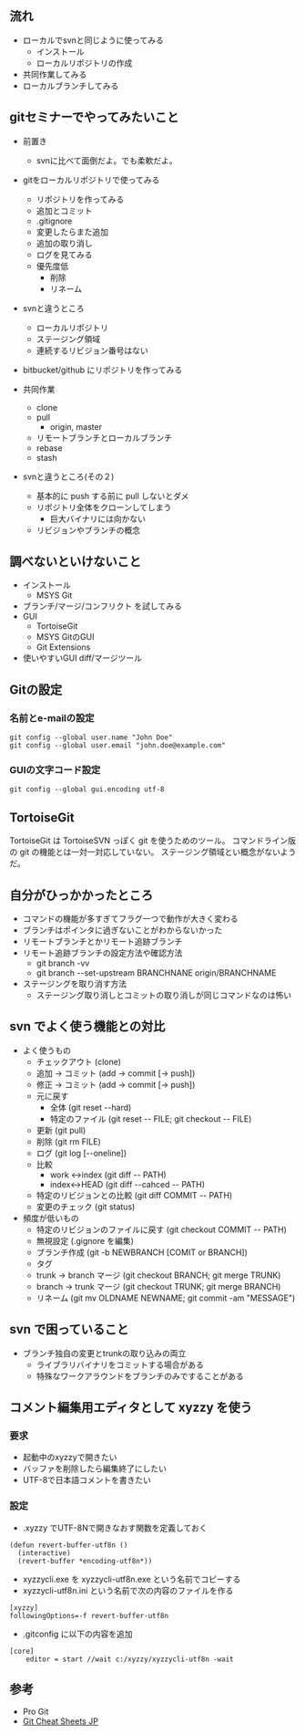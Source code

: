 ## 流れ

* ローカルでsvnと同じように使ってみる
    * インストール
    * ローカルリポジトリの作成
* 共同作業してみる
* ローカルブランチしてみる

## gitセミナーでやってみたいこと

* 前置き
    * svnに比べて面倒だよ。でも柔軟だよ。
* gitをローカルリポジトリで使ってみる
    * リポジトリを作ってみる
    * 追加とコミット
    * .gitignore
    * 変更したらまた追加
    * 追加の取り消し
    * ログを見てみる
    * 優先度低
        * 削除
        * リネーム
* svnと違うところ
    * ローカルリポジトリ
    * ステージング領域
    * 連続するリビジョン番号はない
* bitbucket/github にリポジトリを作ってみる
* 共同作業
    * clone
    * pull
        * origin, master
    * リモートブランチとローカルブランチ
    * rebase
    * stash

* svnと違うところ(その２)
    * 基本的に push する前に pull しないとダメ
    * リポジトリ全体をクローンしてしまう
        * 巨大バイナリには向かない
    * リビジョンやブランチの概念

## 調べないといけないこと

* インストール
    * MSYS Git
* ブランチ/マージ/コンフリクト を試してみる
* GUI
    * TortoiseGit
    * MSYS GitのGUI
    * Git Extensions
* 使いやすいGUI diff/マージツール

## Gitの設定

### 名前とe-mailの設定

    git config --global user.name "John Doe"
    git config --global user.email "john.doe@example.com"   

### GUIの文字コード設定

    git config --global gui.encoding utf-8

## TortoiseGit

TortoiseGit は TortoiseSVN っぽく git を使うためのツール。
コマンドライン版の git の機能とは一対一対応していない。
ステージング領域とい概念がないようだ。

## 自分がひっかかったところ

* コマンドの機能が多すぎてフラグ一つで動作が大きく変わる
* ブランチはポインタに過ぎないことがわからないかった
* リモートブランチとかリモート追跡ブランチ
* リモート追跡ブランチの設定方法や確認方法
    * git branch -vv
    * git branch --set-upstream BRANCHNANE origin/BRANCHNAME
* ステージングを取り消す方法
    * ステージング取り消しとコミットの取り消しが同じコマンドなのは怖い

## svn でよく使う機能との対比

* よく使うもの
    * チェックアウト            (clone)
    * 追加 -> コミット          (add -> commit [-> push])
    * 修正 -> コミット          (add -> commit [-> push])
    * 元に戻す
        * 全体                  (git reset --hard)
        * 特定のファイル        (git reset -- FILE; git checkout -- FILE)
    * 更新                      (git pull)
    * 削除                      (git rm FILE)
    * ログ                      (git log [--oneline])
    * 比較
        * work <->index         (git diff -- PATH)
        * index<->HEAD          (git diff --cahced -- PATH)
    * 特定のリビジョンとの比較  (git diff COMMIT -- PATH)
    * 変更のチェック            (git status)
* 頻度が低いもの
    * 特定のリビジョンのファイルに戻す  (git checkout COMMIT -- PATH)
    * 無視設定                  (.gignore を編集)
    * ブランチ作成              (git -b NEWBRANCH [COMIT or BRANCH])
    * タグ
    * trunk -> branch マージ    (git checkout BRANCH; git merge TRUNK)
    * branch -> trunk マージ    (git checkout TRUNK; git merge BRANCH)
    * リネーム                  (git mv OLDNAME NEWNAME; git commit -am "MESSAGE")

## svn で困っていること

* ブランチ独自の変更とtrunkの取り込みの両立
    * ライブラリバイナリをコミットする場合がある
    * 特殊なワークアラウンドをブランチのみですることがある

## コメント編集用エディタとして xyzzy を使う

### 要求 

* 起動中のxyzzyで開きたい
* バッファを削除したら編集終了にしたい
* UTF-8で日本語コメントを書きたい

### 設定

* .xyzzy でUTF-8Nで開きなおす関数を定義しておく

```
(defun revert-buffer-utf8n ()
  (interactive)
  (revert-buffer *encoding-utf8n*))
```

* xyzzycli.exe を xyzzycli-utf8n.exe という名前でコピーする
* xyzzycli-utf8n.ini という名前で次の内容のファイルを作る

```
[xyzzy]
followingOptions=-f revert-buffer-utf8n
```

* .gitconfig に以下の内容を追加

```
[core]
    editor = start //wait c:/xyzzy/xyzzycli-utf8n -wait
```

## 参考

* Pro Git
* [Git Cheat Sheets JP](http://hail2u.net/documents/git-cheat-sheets-jp.html)

